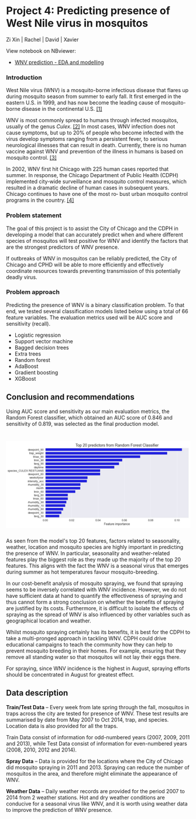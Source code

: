 # Project 4: Predicting presence of West Nile virus in mosquitos
Zi Xin | Rachel | David | Xavier

View notebook on NBviewer:
- [WNV prediction - EDA and modelling](https://nbviewer.jupyter.org/github/zixinlee/GA-data-science/blob/master/West-nile-virus/WNV_EDA_modelling.ipynb)

### Introduction

West Nile virus (WNV) is a mosquito-borne infectious disease that flares up during mosquito season from summer to early fall. It first emerged in the eastern U.S. in 1999, and has now become the leading cause of mosquito-borne disease in the continental U.S. [[1]](https://www.cdc.gov/westnile/index.html)

WNV is most commonly spread to humans through infected mosquitos, usually of the genus _Culex_. [[2]](https://www.euro.who.int/__data/assets/pdf_file/0020/246170/Fact-sheet-West-Nile-virus-Eng.pdf) In most cases, WNV infection does not cause symptoms, but up to 20% of people who become infected with the virus develop symptoms ranging from a persistent fever, to serious neurological illnesses that can result in death. Currently, there is no human vaccine against WNV and prevention of the illness in humans is based on mosquito control. [[3]](https://www.euro.who.int/__data/assets/pdf_file/0020/246170/Fact-sheet-West-Nile-virus-Eng.pdf)

In 2002, WNV first hit Chicago with 225 human cases reported that summer. In response, the Chicago Department of Public Health (CDPH) implemented city‐wide surveillance and mosquito control measures, which resulted in a dramatic decline of human cases in subsequent years. Chicago continues to have one of the most ro‐
bust urban mosquito control programs in the country. [[4]](https://www.chicago.gov/content/dam/city/depts/cdph/food_env/general/West_Nile_Virus/WNV_2018databrief_FINALJan102019.pdf)


### Problem statement

The goal of this project is to assist the City of Chicago and the CDPH in developing a model that can accurately predict when and where different species of mosquitos will test positive for WNV and identify the factors that are the strongest predictors of WNV presence.

If outbreaks of WNV in mosquitos can be reliably predicted, the City of Chicago and CPHD will be able to more efficiently and effectively coordinate resources towards preventing transmission of this potentially deadly virus.


### Problem approach

Predicting the presence of WNV is a binary classification problem. To that end, we tested several classification models listed below using a total of 66 feature variables. The evaluation metrics used will be AUC score and sensitivity (recall).

- Logistic regression
- Support vector machine
- Bagged decision trees
- Extra trees
- Random forest
- AdaBoost
- Gradient boosting
- XGBoost

## Conclusion and recommendations

Using AUC score and sensitivity as our main evaluation metrics, the Random Forest classifier, which obtained an AUC score of 0.846 and sensitivity of 0.819, was selected as the final production model.

# ![](data/top20feat.jpg)

As seen from the model's top 20 features, factors related to seasonality, weather, location and mosquito species are highly important in predicting the presence of WNV. In particular, seasonality and weather-related features play the biggest role as they made up the majority of the top 20 features. This aligns with the fact the WNV is a seasonal virus that emerges during summer as hot temperatures favour mosquito-breeding.

In our cost-benefit analysis of mosquito spraying, we found that spraying seems to be inversely correlated with WNV incidence. However, we do not have sufficient data at hand to quantify the effectiveness of spraying and thus cannot form a strong conclusion on whether the benefits of spraying are justified by its costs. Furthermore, it is difficult to isolate the effects of spraying as the spread of WNV is also influenced by other variables such as geographical location and weather.

Whilst mosquito spraying certainly has its benefits, it is best for the CDPH to take a multi-pronged approach in tackling WNV. CDPH could drive educational campaigns to teach the community how they can help to prevent mosquito breeding in their homes. For example, ensuring that they remove all standing water so that mosquitos will not lay their eggs there.

For spraying, since WNV incidence is the highest in August, spraying efforts should be concentrated in August for greatest effect.

## Data description

**Train/Test Data** – Every week from late spring through the fall, mosquitos in traps across the city are tested for presence of WNV. These test results are summarised by date from May 2007 to Oct 2014, trap, and species. Location data is also provided for all the traps.

Train Data consist of information for odd-numbered years (2007, 2009, 2011 and 2013), while Test Data consist of information for even-numbered years (2008, 2010, 2012 and 2014).

**Spray Data** – Data is provided for the locations where the City of Chicago did mosquito spraying in 2011 and 2013. Spraying can reduce the number of mosquitos in the area, and therefore might eliminate the appearance of WNV.

**Weather Data** – Daily weather records are provided for the period 2007 to 2014 from 2 weather stations. Hot and dry weather conditions are conducive for a seasonal virus like WNV, and it is worth using weather data to improve the prediction of WNV presence.
